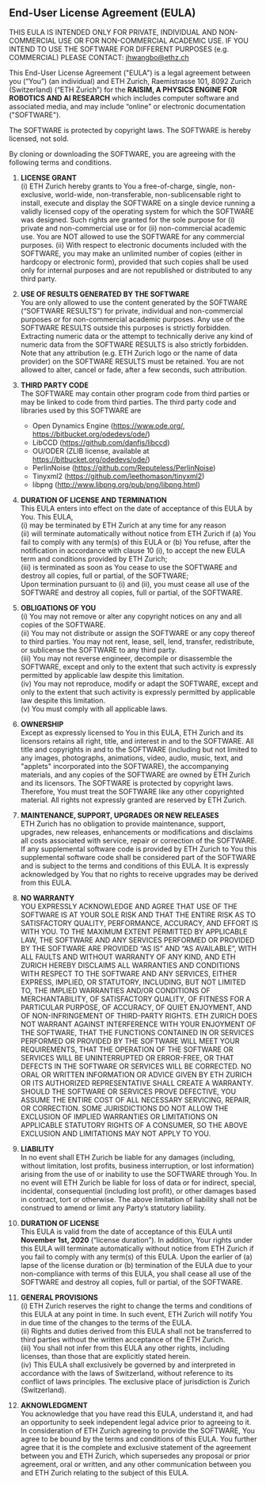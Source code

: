 ## End-User License Agreement (EULA)

THIS EULA IS INTENDED ONLY FOR PRIVATE, INDIVIDUAL AND NON-COMMERCIAL USE OR FOR NON-COMMERCIAL ACADEMIC USE. IF YOU INTEND TO USE THE SOFTWARE FOR DIFFERENT PURPOSES (e.g. COMMERCIAL) PLEASE CONTACT: jhwangbo@ethz.ch

This End-User License Agreement ("EULA") is a legal agreement between you (“You”) (an individual) and ETH Zurich, Raemistrasse 101, 8092 Zurich (Switzerland) (“ETH Zurich”) for the **RAISIM, A PHYSICS ENGINE FOR ROBOTICS AND AI RESEARCH** which includes computer software and associated media, and may include “online” or electronic documentation ("SOFTWARE").

The SOFTWARE is protected by copyright laws. The SOFTWARE is hereby licensed, not sold.
 
By cloning or downloading the SOFTWARE, you are agreeing with the following terms and conditions.

1. **LICENSE GRANT**\
 (i) ETH Zurich hereby grants to You a free-of-charge, single, non-exclusive, world-wide, non-transferable, non-sublicensable right to install, execute and display the SOFTWARE on a single device running a validly licensed copy of the operating system for which the SOFTWARE was designed. Such rights are granted for the sole purpose for (i) private and non-commercial use or for (ii) non-commercial academic use. You are NOT allowed to use the SOFTWARE for any commercial purposes.
 (ii) With respect to electronic documents included with the SOFTWARE, you may make an unlimited number of copies (either in hardcopy or electronic form), provided that such copies shall be used only for internal purposes and are not republished or distributed to any third party.

2.  **USE OF RESULTS GENERATED BY THE SOFTWARE**\
You are only allowed to use the content generated by the SOFTWARE (“SOFTWARE RESULTS”) for private, individual and non-commercial purposes or for non-commercial academic purposes. Any use of the SOFTWARE RESULTS outside this purposes is strictly forbidden. 
Extracting numeric data or the attempt to technically derive any kind of numeric data from the SOFTWARE RESULTS is also strictly forbidden. Note that any attribution (e.g. ETH Zurich logo or the name of data provider) on the SOFTWARE RESULTS must be retained. You are not allowed to alter, cancel or fade, after a few seconds, such attribution.

3. **THIRD PARTY CODE**\
The SOFTWARE may contain other program code from third parties or may be linked to code from third parties. 
The third party code and libraries used by this SOFTWARE are 
    * Open Dynamics Engine (https://www.ode.org/, https://bitbucket.org/odedevs/ode/)
    * LibCCD (https://github.com/danfis/libccd)
    * OU/ODER (ZLIB license, available at https://bitbucket.org/odedevs/ode/)
    * PerlinNoise (https://github.com/Reputeless/PerlinNoise)
    * Tinyxml2 (https://github.com/leethomason/tinyxml2)
    * libpng (http://www.libpng.org/pub/png/libpng.html)

4. **DURATION OF LICENSE AND TERMINATION**\
This EULA enters into effect on the date of acceptance of this EULA by You. This EULA,\
    (i) may be terminated by ETH Zurich at any time for any reason\
    (ii) will terminate automatically without notice from ETH Zurich if (a) You fail to comply with any term(s) of this EULA or (b) You refuse, after the notification in accordance with clause 10 (i), to accept the new EULA term and conditions provided by ETH Zurich;\
    (iii) is terminated as soon as You cease to use the SOFTWARE and destroy all copies, full or partial, of the SOFTWARE;\
Upon termination pursuant to (i) and (ii), you must cease all use of the SOFTWARE and destroy all copies, full or partial, of the SOFTWARE.

5. **OBLIGATIONS OF YOU**\
    (i) You may not remove or alter any copyright notices on any and all copies of the SOFTWARE.\
    (ii) You may not distribute or assign the SOFTWARE or any copy thereof to third parties. You may not rent, lease, sell, lend, transfer, redistribute, or sublicense the SOFTWARE to any third party.\
    (iii) You may not reverse engineer, decompile or disassemble the SOFTWARE, except and only to the extent that such activity is expressly permitted by applicable law despite this limitation. \
    (iv) You may not reproduce, modify or adapt the SOFTWARE, except and only to the extent that such activity is expressly permitted by applicable law despite this limitation.\
    (v) You must comply with all applicable laws.

6. **OWNERSHIP**\
Except as expressly licensed to You in this EULA, ETH Zurich and its licensors retains all right, title, and interest in and to the SOFTWARE. All title and copyrights in and to the SOFTWARE (including but not limited to any images, photographs, animations, video, audio, music, text, and "applets" incorporated into the SOFTWARE), the accompanying materials, and any copies of the SOFTWARE are owned by ETH Zurich and its licensors. The SOFTWARE is protected by copyright laws. Therefore, You must treat the SOFTWARE like any other copyrighted material. All rights not expressly granted are reserved by ETH Zurich.

7. **MAINTENANCE, SUPPORT, UPGRADES OR NEW RELEASES**\
ETH Zurich has no obligation to provide maintenance, support, upgrades, new releases, enhancements or modifications and disclaims all costs associated with service, repair or correction of the SOFTWARE. If any supplemental software code is provided by ETH Zurich to You this supplemental software code shall be considered part of the SOFTWARE and is subject to the terms and conditions of this EULA. It is expressly acknowledged by You that no rights to receive upgrades may be derived from this EULA.

8. **NO WARRANTY**\
YOU EXPRESSLY ACKNOWLEDGE AND AGREE THAT USE OF THE SOFTWARE IS AT YOUR SOLE RISK AND THAT THE ENTIRE RISK AS TO SATISFACTORY QUALITY, PERFORMANCE, ACCURACY, AND EFFORT IS WITH YOU. TO THE MAXIMUM EXTENT PERMITTED BY APPLICABLE LAW, THE SOFTWARE AND ANY SERVICES PERFORMED OR PROVIDED BY THE SOFTWARE ARE PROVIDED “AS IS” AND “AS AVAILABLE”, WITH ALL FAULTS AND WITHOUT WARRANTY OF ANY KIND, AND ETH ZURICH HEREBY DISCLAIMS ALL WARRANTIES AND CONDITIONS WITH RESPECT TO THE SOFTWARE AND ANY SERVICES, EITHER EXPRESS, IMPLIED, OR STATUTORY, INCLUDING, BUT NOT LIMITED TO, THE IMPLIED WARRANTIES AND/OR CONDITIONS OF MERCHANTABILITY, OF SATISFACTORY QUALITY, OF FITNESS FOR A PARTICULAR PURPOSE, OF ACCURACY, OF QUIET ENJOYMENT, AND OF NON-INFRINGEMENT OF THIRD-PARTY RIGHTS. ETH ZURICH DOES NOT WARRANT AGAINST INTERFERENCE WITH YOUR ENJOYMENT OF THE SOFTWARE, THAT THE FUNCTIONS CONTAINED IN OR SERVICES PERFORMED OR PROVIDED BY THE SOFTWARE WILL MEET YOUR REQUIREMENTS, THAT THE OPERATION OF THE SOFTWARE OR SERVICES WILL BE UNINTERRUPTED OR ERROR-FREE, OR THAT DEFECTS IN THE SOFTWARE OR SERVICES WILL BE CORRECTED. NO ORAL OR WRITTEN INFORMATION OR ADVICE GIVEN BY ETH ZURICH OR ITS AUTHORIZED REPRESENTATIVE SHALL CREATE A WARRANTY. SHOULD THE SOFTWARE OR SERVICES PROVE DEFECTIVE, YOU ASSUME THE ENTIRE COST OF ALL NECESSARY SERVICING, REPAIR, OR CORRECTION. SOME JURISDICTIONS DO NOT ALLOW THE EXCLUSION OF IMPLIED WARRANTIES OR LIMITATIONS ON APPLICABLE STATUTORY RIGHTS OF A CONSUMER, SO THE ABOVE EXCLUSION AND LIMITATIONS MAY NOT APPLY TO YOU.

9. **LIABILITY**\
In no event shall ETH Zurich be liable for any damages (including, without limitation, lost profits, business interruption, or lost information) arising from the use of or inability to use the SOFTWARE through You. In no event will ETH Zurich be liable for loss of data or for indirect, special, incidental, consequential (including lost profit), or other damages based in contract, tort or otherwise.
The above limitation of liability shall not be construed to amend or limit any Party’s statutory liability.

10. **DURATION OF LICENSE**\
This EULA is valid from the date of acceptance of this EULA until **November 1st, 2020** (“license duration”). In addition, Your rights under this EULA will terminate automatically without notice from ETH Zurich if you fail to comply with any term(s) of this EULA. Upon the earlier of (a) lapse of the license duration or (b) termination of the EULA due to your non-compliance with terms of this EULA, you shall cease all use of the SOFTWARE and destroy all copies, full or partial, of the SOFTWARE.

11. **GENERAL PROVISIONS**\
    (i) ETH Zurich reserves the right to change the terms and conditions of this EULA at any point in time. In such event, ETH Zurich will notify You in due time of the changes to the terms of the EULA.\
    (ii) Rights and duties derived from this EULA shall not be transferred to third parties without the written acceptance of the ETH Zurich. \
    (iii) You shall not infer from this EULA any other rights, including licenses, than those that are explicitly stated herein.\
    (iv) This EULA shall exclusively be governed by and interpreted in accordance with the laws of Switzerland, without reference to its conflict of laws principles. The exclusive place of jurisdiction is Zurich (Switzerland).

12. **AKNOWLEDGMENT**\
You acknowledge that you have read this EULA, understand it, and had an opportunity to seek independent legal advice prior to agreeing to it. In consideration of ETH Zurich agreeing to provide the SOFTWARE, You agree to be bound by the terms and conditions of this EULA. You further agree that it is the complete and exclusive statement of the agreement between you and ETH Zurich, which supersedes any proposal or prior agreement, oral or written, and any other communication between you and ETH Zurich relating to the subject of this EULA.
